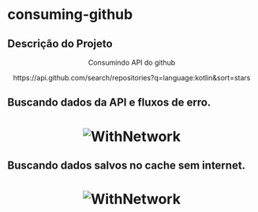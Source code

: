 # consuming-github
## Descrição do Projeto
<p align="center">Consumindo API do github</p>
<p align="center">https://api.github.com/search/repositories?q=language:kotlin&sort=stars</p>


## Buscando dados da API e fluxos de erro.
<h1 align="center">
  <img alt="WithNetwork" title="#WithNetwork" src="screens/carregando_dados_network.mp4" />
</h1>

## Buscando dados salvos no cache sem internet.
<h1 align="center">
  <img alt="WithNetwork" title="#WithNetwork" src="screens/carregando_dados_cache.mp4" />
</h1>


